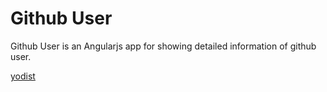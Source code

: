 # Github User
Github User is an Angularjs app for showing detailed information of github user.

[yodist](https://github.com/yodist)
